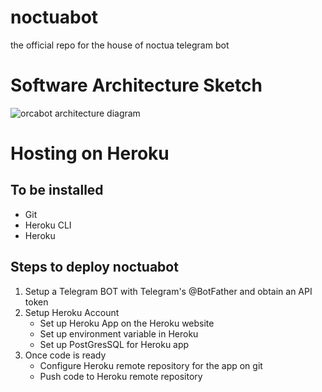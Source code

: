 # noctuabot
the official repo for the house of noctua telegram bot

# Software Architecture Sketch
![orcabot architecture diagram](https://github.com/kangmingtay/noctuabot/blob/master/OrcaBot%20diagram.png)


# Hosting on Heroku
## To be installed 
- Git 
- Heroku CLI 
- Heroku

## Steps to deploy noctuabot
1. Setup a Telegram BOT with Telegram's @BotFather and obtain an API token
1. Setup Heroku Account
    - Set up Heroku App on the Heroku website
    - Set up environment variable in Heroku 
    - Set up PostGresSQL for Heroku app 
1. Once code is ready
    - Configure Heroku remote repository for the app on git
    - Push code to Heroku remote repository    
